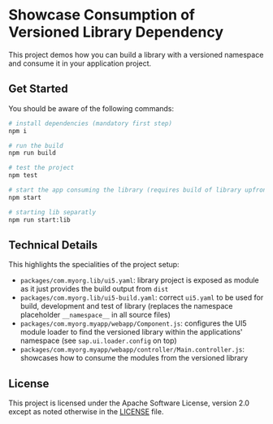 # Showcase Consumption of Versioned Library Dependency

This project demos how you can build a library with a versioned namespace and consume it in your application project.

## Get Started

You should be aware of the following commands:

```sh
# install dependencies (mandatory first step)
npm i

# run the build
npm run build

# test the project
npm test

# start the app consuming the library (requires build of library upfront)
npm start

# starting lib separatly 
npm run start:lib
```

## Technical Details

This highlights the specialities of the project setup:

* `packages/com.myorg.lib/ui5.yaml`: library project is exposed as module as it just provides the build output from `dist`
* `packages/com.myorg.lib/ui5-build.yaml`: correct `ui5.yaml` to be used for build, development and test of library (replaces the namespace placeholder `__namespace__` in all source files)
* `packages/com.myorg.myapp/webapp/Component.js`: configures the UI5 module loader to find the versioned library within the applications' namespace (see `sap.ui.loader.config` on top)
* `packages/com.myorg.myapp/webapp/controller/Main.controller.js`: showcases how to consume the modules from the versioned library

## License

This project is licensed under the Apache Software License, version 2.0 except as noted otherwise in the [LICENSE](LICENSE) file.

